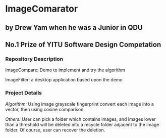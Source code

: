 # ImageComarator
## by Drew Yam when he was a Junior in QDU
## No.1 Prize of YITU Software Design Competation

### Repository Description
ImageCompare: Demo to implement and try the algorithm

ImageFilter: a desktop application based upon the demo

### Project Details
*Algorithm:* Using image grayscale fingerprint convert each image into a vector, then using cosine comparison

*Others:* User can pick a folder which contains images, and images lower than a threshold will be deleted into a recycle folder adjacent to the image folder. Of course, user can recover the deletion.
